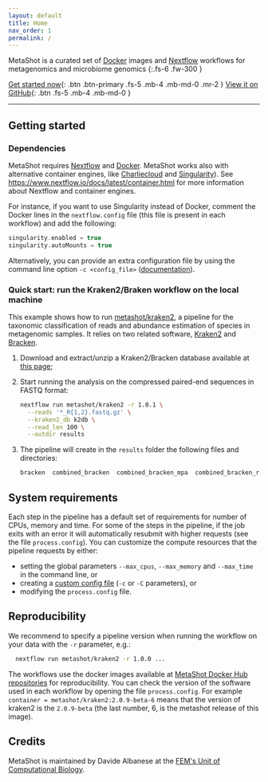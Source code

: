 ```yaml
---
layout: default
title: Home
nav_order: 1
permalink: /
---
```


MetaShot is a curated set of [Docker](https://www.docker.com/) images and
[Nextflow](nextflow.io) workflows for metagenomics and microbiome genomics
{:.fs-6 .fw-300 }

[Get started now](#getting-started){: .btn .btn-primary .fs-5 .mb-4 .mb-md-0 .mr-2 } [View it on GitHub](https://github.com/metashot){: .btn .fs-5 .mb-4 .mb-md-0 }

---

## Getting started

### Dependencies

MetaShot requires [Nextflow](nextflow.io) and [Docker](https://www.docker.com/).
MetaShot works also with alternative container engines, like
[Charliecloud](https://hpc.github.io/charliecloud) and
[Singularity](https://singularity.lbl.gov/)). See
https://www.nextflow.io/docs/latest/container.html for more information about
Nextflow and container engines.

For instance, if you want to use Singularity instead of Docker, comment the
Docker lines in the `nextflow.config` file (this file is present in each
workflow) and add the following:

```groovy
singularity.enabled = true
singularity.autoMounts = true
```

Alternatively, you can provide an extra configuration file by using the command
line option `-c <config_file>`
([documentation](https://www.nextflow.io/docs/latest/config.html#configuration-file)).

### Quick start: run the Kraken2/Braken workflow on the local machine
This example shows how to run
[metashot/kraken2](https://github.com/metashot/kraken2), a pipeline for the
taxonomic classification of reads and abundance estimation of species in
metagenomic samples. It relies on two related software,
[Kraken2](https://ccb.jhu.edu/software/kraken2/) and
[Bracken](https://ccb.jhu.edu/software/bracken/).

1. Download and extract/unzip a Kraken2/Bracken database available at [this
   page](https://benlangmead.github.io/aws-indexes/k2);
1. Start running the analysis on the compressed paired-end sequences in FASTQ
   format:
   
   ```bash
   nextflow run metashot/kraken2 -r 1.0.1 \
     --reads '*_R{1,2}.fastq.gz' \
     --kraken2_db k2db \
     --read_len 100 \
     --outdir results
   ```
1. The pipeline will create in the `results` folder the following files and 
   directories:

   ```bash
   bracken  combined_bracken  combined_bracken_mpa  combined_bracken_report  combined.kraken2.mpa  combined.kraken2.report  kraken2  raw_reads_stats
   ```

## System requirements
Each step in the pipeline has a default set of requirements for number of CPUs,
memory and time. For some of the steps in the pipeline, if the job exits with an
error it will automatically resubmit with higher requests (see the file
`process.config`). You can customize the compute resources that the pipeline
requests by either:
- setting the global parameters `--max_cpus`, `--max_memory` and
  `--max_time` in the command line, or
- creating a [custom config
  file](https://www.nextflow.io/docs/latest/config.html#configuration-file)
  (`-c` or `-C` parameters), or
- modifying the `process.config` file.

## Reproducibility
We recommend to specify a pipeline version when running the workflow on your
data with the `-r` parameter, e.g.:

```bash
  nextflow run metashot/kraken2 -r 1.0.0 ...
```

The workflows use the docker images available at [MetaShot Docker Hub
repositories](https://hub.docker.com/u/metashot/) for reproducibility. You can
check the version of the software used in each workflow by opening the file
`process.config`. For example `container = metashot/kraken2:2.0.9-beta-6` means
that the version of kraken2 is the `2.0.9-beta` (the last number, 6, is the
metashot release of this image).

## Credits
MetaShot is maintained by Davide Albanese at the [FEM's Unit of Computational
Biology](https://www.fmach.it/eng/CRI/general-info/organisation/Chief-scientific-office/Computational-biology).
